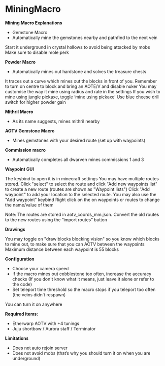 # MiningMacro
**Mining Macro Explanations**
- Gemstone Macro
- Automatically mine the gemstones nearby and pathfind to the next vein

Start it underground in crystal hollows to avoid being attacked by mobs
Make sure to disable mole perk

**Powder Macro**
- Automatically mines out hardstone and solves the treasure chests

It traces out a curve which mines out the blocks in front of you. 
Remember to turn on centre to block and bring an AOTE/V and disable nuker
You may customise the way it mine using radius and rate in the settings
If you wish to mine using jungle pickaxe, toggle ‘mine using pickaxe’
Use blue cheese drill switch for higher powder gain

**Mithril Macro**
- As its name suggests, mines mithril nearby

**AOTV Gemstone Macro**
- Mines gemstones with your desired route (set up with waypoints)

**Commission macro**
- Automatically completes all dwarven mines commissions 1 and 3

**Waypoint GUI**

The keybind to open it is in minecraft settings
You may have multiple routes stored. Click "select" to select the route and click "Add new waypoints list" to create a new route (routes are shown as "Waypoint lists") 
Click "Add waypoint" to add your location to the selected route. You may also use the "Add waypoint" keybind
Right click on the on waypoints or routes to change the name/value of them 

Note: The routes are stored in aotv_coords_mm.json.
Convert the old routes to the new routes using the “import routes” button

**Drawings**

You may toggle on "draw blocks blocking vision" so you know which blocks to mine out, to make sure that you can AOTV between the waypoints
Maximum distance between each waypoint is 55 blocks

**Configuration**
- Choose your camera speed
- If the macro mines out cobblestone too often, increase the accuracy checks (If you don't know what it means, just leave it alone or refer to the code) 
- Set teleport time threshold so the macro stops if you teleport too often (the veins didn't respawn)

You can turn it on anywhere

**Required items:**
- Etherwarp AOTV with +4 tunings
- Juju shortbow / Aurora staff / Terminator

**Limitations**
- Does not auto rejoin server
- Does not avoid mobs (that’s why you should turn it on when you are underground)
